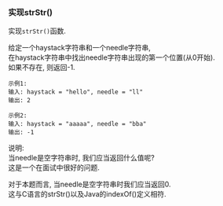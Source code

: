 
### 实现strStr() 

实现``` strStr() ```函数.<br/>

给定一个haystack字符串和一个needle字符串,<br/>
在haystack字符串中找出needle字符串出现的第一个位置(从0开始).<br/>
如果不存在, 则返回-1.<br/>

```
示例1:
输入: haystack = "hello", needle = "ll"
输出: 2

示例2:
输入: haystack = "aaaaa", needle = "bba"
输出: -1
```

说明:<br/>
当needle是空字符串时, 我们应当返回什么值呢?<br/>
这是一个在面试中很好的问题.<br/>

对于本题而言, 当needle是空字符串时我们应当返回0.<br/>
这与C语言的strStr()以及Java的indexOf()定义相符.<br/>